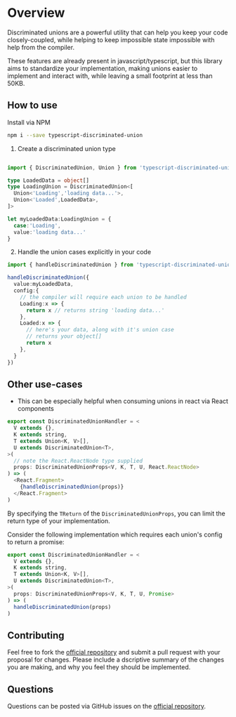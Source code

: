 # Overview
Discriminated unions are a powerful utility that can help you keep your code closely-coupled, while helping to keep impossible state impossible with help from the compiler.

These features are already present in javascript/typescript, but this library aims to standardize your implementation, making unions easier to implement and interact with, while leaving a small footprint at less than 50KB.

## How to use

Install via NPM
```sh
npm i --save typescript-discriminated-union
```

1. Create a discriminated union type
```typescript

import { DiscriminatedUnion, Union } from 'typescript-discriminated-union'

type LoadedData = object[]
type LoadingUnion = DiscriminatedUnion<[
  Union<'Loading','loading data...'>,
  Union<'Loaded',LoadedData>,
]>

let myLoadedData:LoadingUnion = {
  case:'Loading',
  value:'loading data...'
}
```

2. Handle the union cases explicitly in your code
```typescript
import { handleDiscriminatedUnion } from 'typescript-discriminated-union'

handleDiscriminatedUnion({
  value:myLoadedData,
  config:{
    // the compiler will require each union to be handled
    Loading:x => {
      return x // returns string 'loading data...'
    },
    Loaded:x => {
      // here's your data, along with it's union case
      // returns your object[]
      return x
    },
  }
})
```

## Other use-cases
- This can be especially helpful when consuming unions in react via React components
```typescript
export const DiscriminatedUnionHandler = <
  V extends {},
  K extends string,
  T extends Union<K, V>[],
  U extends DiscriminatedUnion<T>,
>(
  // note the React.ReactNode type supplied
  props: DiscriminatedUnionProps<V, K, T, U, React.ReactNode>
) => (
  <React.Fragment>
    {handleDiscriminatedUnion(props)}
  </React.Fragment>
)
```

By specifying the `TReturn` of the `DiscriminatedUnionProps`, you can limit the return type of your implementation.

Consider the following implementation which requires each union's config to return a promise:

```typescript
export const DiscriminatedUnionHandler = <
  V extends {},
  K extends string,
  T extends Union<K, V>[],
  U extends DiscriminatedUnion<T>,
>(
  props: DiscriminatedUnionProps<V, K, T, U, Promise>
) => (
  handleDiscriminatedUnion(props)
)
```

## Contributing

Feel free to fork the [official repository](https://github.com/BrandynL/typescript-disciminated-union) and submit a pull request with your proposal for changes. Please include a dscriptive summary of the changes you are making, and why you feel they should be implemented.

## Questions

Questions can be posted via GitHub issues on the [official repository](https://github.com/BrandynL/typescript-disciminated-union).